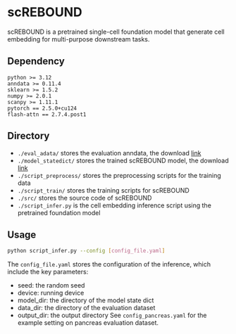 # scREBOUND
scREBOUND is a pretrained single-cell foundation model that generate cell embedding for multi-purpose downstream tasks.

## Dependency
```
python >= 3.12
anndata >= 0.11.4
sklearn >= 1.5.2
numpy >= 2.0.1
scanpy >= 1.11.1
pytorch == 2.5.0+cu124
flash-attn == 2.7.4.post1
```

## Directory
* `./eval_adata/` stores the evaluation anndata, the download [link](https://drive.google.com/drive/folders/1lOq6EcYBVo0JZiR0x1RqNg6rmu60uZl0?usp=drive_link) 
* `./model_statedict/` stores the trained scREBOUND model, the download [link](https://drive.google.com/drive/folders/1-Bshtwz3rvMuafFk8KclXDAWulEXlHlt?usp=drive_link) 
* `./script_preprocess/` stores the preprocessing scripts for the training data
* `./script_train/` stores the training scripts for scREBOUND
* `./src/` stores the source code of scREBOUND
* `./script_infer.py` is the cell embedding inference script using the pretrained foundation model

## Usage
```bash
python script_infer.py --config [config_file.yaml]
```

The `config_file.yaml` stores the configuration of the inference, which include the key parameters:
* seed: the random seed
* device: running device
* model_dir: the directory of the model state dict
* data_dir: the directory of the evaluation dataset
* output_dir: the output directory
See `config_pancreas.yaml` for the example setting on pancreas evaluation dataset.

